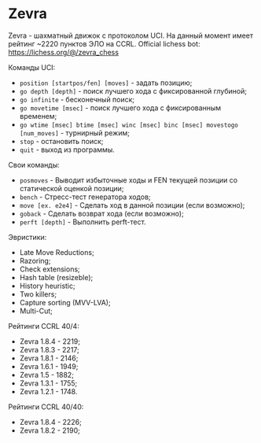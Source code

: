 # Zevra
Zevra - шахматный движок с протоколом UCI. На данный момент имеет рейтинг ~2220 пунктов ЭЛО на CCRL.
Official lichess bot: https://lichess.org/@/zevra_chess

Команды UCI:
+ `position [startpos/fen] [moves]` - задать позицию;
+ `go depth [depth]` - поиск лучшего хода с фиксированной глубиной;
+ `go infinite` - бесконечный поиск;
+ `go movetime [msec]` - поиск лучшего хода с фиксированным временем;
+ `go wtime [msec] btime [msec] winc [msec] binc [msec] movestogo [num_moves]` - турнирный режим;
+ `stop` - остановить поиск;
+ `quit` - выход из программы.

Свои команды:
+ `posmoves` - Выводит избыточные ходы и FEN текущей позиции со статической оценкой позиции;
+ `bench` - Стресс-тест генератора ходов;
+ `move [ex. e2e4]` - Сделать ход в данной позиции (если возможно);
+ `goback` - Сделать возврат хода (если возможно);
+ `perft [depth]` - Выполнить perft-тест.

Эвристики:
+ Late Move Reductions;
+ Razoring;
+ Check extensions;
+ Hash table (resizeble);
+ History heuristic;
+ Two killers;
+ Capture sorting (MVV-LVA);
+ Multi-Cut;

Рейтинги CCRL 40/4:
+ Zevra 1.8.4 - 2219;
+ Zevra 1.8.3 - 2217;
+ Zevra 1.8.1 - 2146;
+ Zevra 1.6.1 - 1949;
+ Zevra 1.5 - 1882;
+ Zevra 1.3.1 - 1755;
+ Zevra 1.2.1 - 1748.

Рейтинги CCRL 40/40:
+ Zevra 1.8.4 - 2226;
+ Zevra 1.8.2 - 2190;
